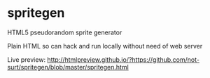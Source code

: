 # spritegen
HTML5 pseudorandom sprite generator

Plain HTML so can hack and run locally without need of web server

Live preview: http://htmlpreview.github.io/?https://github.com/not-surt/spritegen/blob/master/spritegen.html

